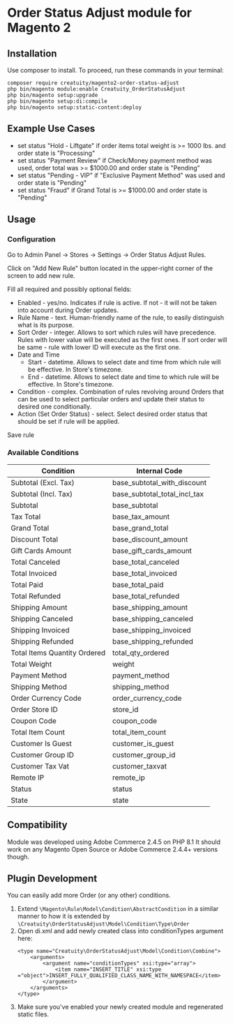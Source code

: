 # Order Status Adjust module for Magento 2

## Installation
Use composer to install. To proceed, run these commands in your terminal:
```
composer require creatuity/magento2-order-status-adjust
php bin/magento module:enable Creatuity_OrderStatusAdjust
php bin/magento setup:upgrade
php bin/magento setup:di:compile
php bin/magento setup:static-content:deploy
```

## Example Use Cases
- set status "Hold - Liftgate" if order items total weight is >= 1000 lbs. and order state is "Processing"
- set status "Payment Review" if Check/Money payment method was used, order total was >= $1000.00 and order state is "Pending"
- set status "Pending - VIP" if "Exclusive Payment Method" was used and order state is "Pending"
- set status "Fraud" if Grand Total is >= $1000.00 and order state is "Pending"

## Usage
### Configuration
Go to Admin Panel -> Stores -> Settings -> Order Status Adjust Rules.

Click on "Add New Rule" button located in the upper-right corner of the screen to add new rule.

Fill all required and possibly optional fields:
- Enabled - yes/no. Indicates if rule is active. If not - it will not be taken into account during Order updates.
- Rule Name - text. Human-friendly name of the rule, to easily distinguish what is its purpose.
- Sort Order - integer. Allows to sort which rules will have precedence. Rules with lower value will be executed as the first ones. If sort order will be same - rule with lower ID will execute as the first one.
- Date and Time
  - Start - datetime. Allows to select date and time from which rule will be effective. In Store's timezone.
  - End - datetime. Allows to select date and time to which rule will be effective. In Store's timezone.
- Condition - complex. Combination of rules revolving around Orders that can be used to select particular orders and update their status to desired one conditionally.
- Action (Set Order Status) - select. Select desired order status that should be set if rule will be applied.

Save rule

### Available Conditions
| Condition                    | Internal Code                |
|------------------------------|------------------------------|
| Subtotal (Excl. Tax)         | base_subtotal_with_discount  |
| Subtotal (Incl. Tax)         | base_subtotal_total_incl_tax |
| Subtotal                     | base_subtotal                |
| Tax Total                    | base_tax_amount              |
| Grand Total                  | base_grand_total             |
| Discount Total               | base_discount_amount         |
| Gift Cards Amount            | base_gift_cards_amount       |
| Total Canceled               | base_total_canceled          |
| Total Invoiced               | base_total_invoiced          |
| Total Paid                   | base_total_paid              |
| Total Refunded               | base_total_refunded          |
| Shipping Amount              | base_shipping_amount         |
| Shipping Canceled            | base_shipping_canceled       |
| Shipping Invoiced            | base_shipping_invoiced       |
| Shipping Refunded            | base_shipping_refunded       |
| Total Items Quantity Ordered | total_qty_ordered            |
| Total Weight                 | weight                       |
| Payment Method               | payment_method               |
| Shipping Method              | shipping_method              |
| Order Currency Code          | order_currency_code          |
| Order Store ID               | store_id                     |
| Coupon Code                  | coupon_code                  |
| Total Item Count             | total_item_count             |
| Customer Is Guest            | customer_is_guest            |
| Customer Group ID            | customer_group_id            |
| Customer Tax Vat             | customer_taxvat              |
| Remote IP                    | remote_ip                    |
| Status                       | status                       |
| State                        | state                        |

## Compatibility
Module was developed using Adobe Commerce 2.4.5 on PHP 8.1
It should work on any Magento Open Source or Adobe Commerce 2.4.4+ versions though.

## Plugin Development
You can easily add more Order (or any other) conditions.

1. Extend `\Magento\Rule\Model\Condition\AbstractCondition` in a similar manner to how it is extended by `\Creatuity\OrderStatusAdjust\Model\Condition\Type\Order`
2. Open di.xml and add newly created class into conditionTypes argument here:
   ````
   <type name="Creatuity\OrderStatusAdjust\Model\Condition\Combine">
       <arguments>
           <argument name="conditionTypes" xsi:type="array">
               <item name="INSERT_TITLE" xsi:type ="object">INSERT_FULLY_QUALIFIED_CLASS_NAME_WITH_NAMESPACE</item>
           </argument>
       </arguments>
   </type>
   ````
3. Make sure you've enabled your newly created module and regenerated static files.
